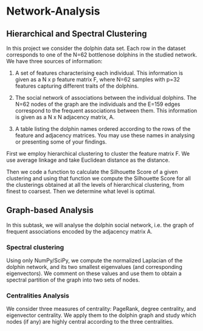 # Network-Analysis

## Hierarchical and Spectral Clustering

In this project we consider the dolphin data set. Each row in the dataset corresponds to one of the N=62 bottlenose dolphins in the studied network. We have three sources of information:

1. A set of features characterising each individual. This information is given as a N x p feature matrix F,
where N=62 samples with p=32 features capturing different traits of the dolphins.

2. The social network of associations between the individual dolphins. The N=62 nodes of the graph are
the individuals and the E=159 edges correspond to the frequent associations between them. This
information is given as a N x N adjacency matrix, A.

3. A table listing the dolphin names ordered according to the rows of the feature and adjacency matrices.
You may use these names in analysing or presenting some of your findings.

First we employ hierarchical clustering to cluster the feature matrix F. We use average linkage and take Euclidean distance as the distance.

Then we code a function to calculate the Silhouette Score of a given clustering and using that function we compute the Silhouette Score for all the clusterings obtained at all the levels of hierarchical clustering, from finest to coarsest. Then we determine what level is optimal.

## Graph-based Analysis

In this subtask, we will analyse the dolphin social network, i.e. the graph of frequent associations encoded
by the adjacency matrix A.

### Spectral clustering

Using only NumPy/SciPy, we compute the normalized Laplacian of the dolphin network, and its two smallest eigenvalues (and corresponding eigenvectors). We comment on these values and use them to obtain a spectral partition of the graph into two sets of nodes.

### Centralities Analysis

We consider three measures of centrality: PageRank, degree centrality, and eigenvector centrality. We apply them to the dolphin graph and study which nodes (if any) are highly central according to the three centralities.
